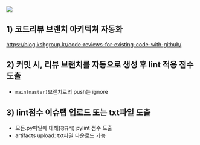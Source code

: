 <img src="https://blog.kshgroup.kr/content/images/2020/04/review.png">

## 1) 코드리뷰 브랜치 아키텍쳐 자동화
https://blog.kshgroup.kr/code-reviews-for-existing-code-with-github/

## 2) 커밋 시, 리뷰 브랜치를 자동으로 생성 후 lint 적용 점수 도출
- `main(master)`브랜치로의 push는 ignore

## 3) lint점수 이슈탭 업로드 또는 txt파일 도출
- 모든.py파일에 대해(`정규식`) pylint 점수 도출
- artifacts upload: txt파일 다운로드 가능
